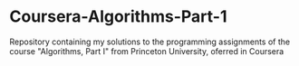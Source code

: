 # Coursera-Algorithms-Part-1
Repository containing my solutions to the programming assignments of the course "Algorithms, Part I" from Princeton University, oferred in Coursera
